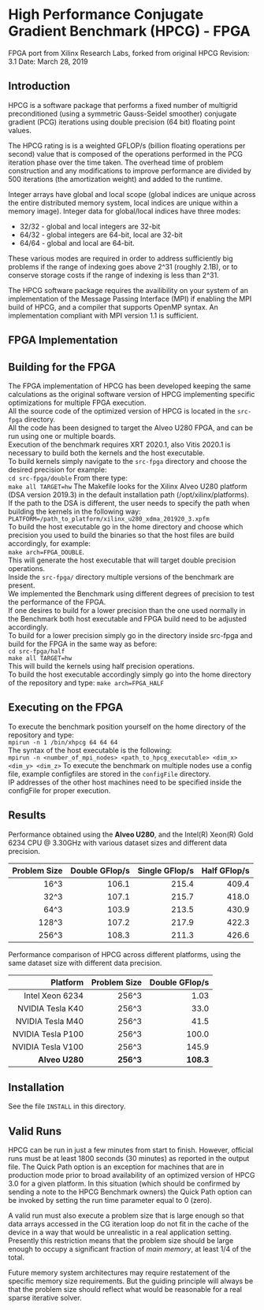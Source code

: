 

# High Performance Conjugate Gradient Benchmark (HPCG) - FPGA #


FPGA port from Xilinx Research Labs, forked from original HPCG Revision: 3.1 Date: March 28, 2019

## Introduction ##

HPCG is a software package that performs a fixed number of multigrid preconditioned
(using a symmetric Gauss-Seidel smoother) conjugate gradient (PCG) iterations using double
precision (64 bit) floating point values.

The HPCG rating is is a weighted GFLOP/s (billion floating operations per second) value
that is composed of the operations performed in the PCG iteration phase over
the time taken.  The overhead time of problem construction and any modifications to improve
performance are divided by 500 iterations (the amortization weight) and added to the runtime.

Integer arrays have global and local
scope (global indices are unique across the entire distributed memory system,
local indices are unique within a memory image).  Integer data for global/local
indices have three modes:

* 32/32 - global and local integers are 32-bit
* 64/32 - global integers are 64-bit, local are 32-bit
* 64/64 - global and local are 64-bit.

These various modes are required in order to address sufficiently big problems
if the range of indexing goes above 2^31 (roughly 2.1B), or to conserve storage
costs if the range of indexing is less than 2^31.

The  HPCG  software  package requires the availibility on your system of an
implementation of the  Message Passing Interface (MPI) if enabling the MPI
build of HPCG, and a compiler that supports OpenMP syntax. An implementation
compliant with MPI version 1.1 is sufficient.

## FPGA Implementation ##

## Building for the FPGA ##

The FPGA implementation of HPCG has been developed keeping the same calculations as 
the original software version of HPCG implementing specific optimizations for multiple FPGA execution.<br/>
All the source code of the optimized version of HPCG is located in the `src-fpga` directory.<br/>
All the code has been designed to target the Alveo U280 FPGA, and can be run using one or multiple boards.<br/>
Execution of the benchmark requires XRT 2020.1, also Vitis 2020.1 is necessary to build both the kernels
and the host executable. <br/>
To build kernels simply navigate to the `src-fpga` directory and choose the desired precision for example: <br/>
`cd src-fpga/double`
From there type:<br/>
`make all TARGET=hw`
The Makefile looks for the Xilinx Alveo U280 platform (DSA version 2019.3) in the default installation path (/opt/xilinx/platforms).<br/>
If the path to the DSA is different, the user needs to specify the path when building the kernels in the following way:<br/>
`PLATFORM=/path_to_platform/xilinx_u280_xdma_201920_3.xpfm`<br/>
To build the host executable go in the home directory and choose which precision you used to build the binaries so 
that the host files are build accordingly, for example:<br/>
`make arch=FPGA_DOUBLE`.<br/>
This will generate the host executable that will target double precision operations.<br/>
Inside the `src-fpga/` directory multiple versions of the benchmark are present.<br/>
We implemented the Benchmark using different degrees of precision to test the performance of the FPGA.<br/>
If one desires to build for a lower precision than the one used normally in the Benchmark both host executable and FPGA build need to be adjusted accordingly.<br/>
To build for a lower precision simply go in the directory inside src-fpga and build for the FPGA in the same way as before:<br/>
`cd src-fpga/half`<br/>
`make all TARGET=hw`<br/>
This will build the kernels using half precision operations.<br/>
To build the host executable accordingly simply go into the home directory of the repository and type:
`make arch=FPGA_HALF`

## Executing on the FPGA ##

To execute the benchmark position yourself on the home directory of the repository and type:<br/>
`mpirun -n 1 /bin/xhpcg 64 64 64`<br/>
The syntax of the host executable is the following:<br/>
`mpirun -n <number_of_mpi_nodes> <path_to_hpcg_executable> <dim_x> <dim_y> <dim_z>`
To execute the benchmark on multiple nodes use a config file,
example configfiles are stored in the `configFile` directory.   
IP addresses of the other host machines need to be specified inside the configFile for proper execution.

## Results ##

Performance obtained using the **Alveo U280**, and the Intel(R) Xeon(R) Gold 6234 CPU @ 3.30GHz with various dataset sizes and different data precision.

| Problem Size 	| Double GFlop/s 	| Single GFlop/s 	| Half GFlop/s 		|
|----------:	|---------------:	|---------------:	|-----------------:	|
|   16^3  		|   106.1			|   215.4 			|	409.4		 	|
|   32^3  		|   107.1			|   215.7 			|	418.0		 	|
|   64^3  		|   103.9			|   213.5 			|	430.9		 	|
|   128^3  		|   107.2			|   217.9			|	422.3		 	|
|   256^3  		|   108.3			|   211.3		 	|	426.6		 	|


Performance comparison of HPCG across different platforms, using the same dataset size with different data precision.

| Platform 				| Problem Size 	| Double GFlop/s 	|
|------------------:	|----------:	|---------------:	|
|   Intel Xeon 6234		|   256^3  		|   1.03			|
|   NVIDIA Tesla K40 	|   256^3 		|   33.0			|
|  	NVIDIA Tesla M40	|   256^3 		|   41.5			|
|  	NVIDIA Tesla P100	|   256^3  		|   100.0			|
|  	NVIDIA Tesla V100	|   256^3  		|   145.9			|
|  **Alveo U280**		|   **256^3**	|   **108.3**		|


## Installation ##

See the file `INSTALL` in this directory.

## Valid Runs ##

HPCG can be run in just a few minutes from start to finish.  However, official
runs must be at least 1800 seconds (30 minutes) as reported in the output file.
The Quick Path option is an exception for machines that are in production mode
prior to broad availability of an optimized version of HPCG 3.0 for a given platform.
In this situation (which should be confirmed by sending a note to the HPCG Benchmark
owners) the Quick Path option can be invoked by setting the run time parameter equal
to 0 (zero).

A valid run must also execute a problem size that is large enough so that data
arrays accessed in the CG iteration loop do not fit in the cache of the device
in a way that would be unrealistic in a real application setting.  Presently this
restriction means that the problem size should be large enough to occupy a
significant fraction of *main memory*, at least 1/4 of the total.

Future memory system architectures may require restatement of the specific memory
size requirements.  But the guiding principle will always be that the problem
size should reflect what would be reasonable for a real sparse iterative solver.
